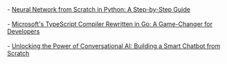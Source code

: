 <!-- HASHNODE_BLOG:START -->- <a href="https://thewood.hashnode.dev/neural-network-from-scratch-in-python-a-step-by-step-guide" target="_blank">Neural Network from Scratch in Python: A Step-by-Step Guide</a> <br></br>- <a href="https://thewood.hashnode.dev/microsofts-typescript-compiler-rewritten-in-go-a-game-changer-for-developers" target="_blank">Microsoft&#39;s TypeScript Compiler Rewritten in Go: A Game-Changer for Developers</a> <br></br>- <a href="https://thewood.hashnode.dev/unlocking-the-power-of-conversational-ai-building-a-smart-chatbot-from-scratch" target="_blank">Unlocking the Power of Conversational AI: Building a Smart Chatbot from Scratch</a> <br></br><!-- HASHNODE_BLOG:END -->

